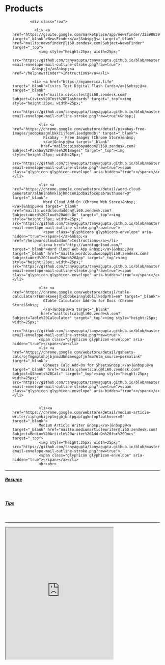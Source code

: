   <!-- added Jan 20 2017-->
<title> Tanya Gupta</title>

  <script src="https://cdnjs.cloudflare.com/ajax/libs/tether/1.4.0/js/tether.min.js"></script>
  <script src="https://code.jquery.com/jquery-1.10.2.min.js"></script>
  <link rel="stylesheet" href="https://maxcdn.bootstrapcdn.com/bootstrap/4.0.0-alpha.6/css/bootstrap.min.css" integrity="sha384-rwoIResjU2yc3z8GV/NPeZWAv56rSmLldC3R/AZzGRnGxQQKnKkoFVhFQhNUwEyJ" crossorigin="anonymous">
 <link rel="stylesheet" href="//code.jquery.com/ui/1.12.1/themes/base/jquery-ui.css">
  <script src="https://code.jquery.com/ui/1.12.1/jquery-ui.js"></script>
  <script src="https://rawgit.com/swisnl/jQuery-contextMenu/master/src/jquery.contextMenu.js"></script>
<script src="https://maxcdn.bootstrapcdn.com/bootstrap/4.0.0-alpha.6/js/bootstrap.min.js" integrity="sha384-vBWWzlZJ8ea9aCX4pEW3rVHjgjt7zpkNpZk+02D9phzyeVkE+jo0ieGizqPLForn" crossorigin="anonymous"></script>
   <link rel="stylesheet" href="https://cdnjs.cloudflare.com/ajax/libs/normalize/7.0.0/normalize.min.css">
  <link rel="stylesheet" href="static/main.css">
 <link rel="stylesheet" href="https://maxcdn.bootstrapcdn.com/font-awesome/4.7.0/css/font-awesome.min.css">

<link href="https://fonts.googleapis.com/css?family=Lato:100,300" rel="stylesheet">

<div class="container">
<div class="container">
    <div class="row">
        <div class="col-sm-6">
            <div class="row">
                <h1 class="textarea display-6"> Products</h1>
                <ul>


            <div class="row">

              <li> <a href="https://gsuite.google.com/marketplace/app/newsfinder/32898839534" target="_blank">NewsFinder</a>|&nbsp;@<a target="_blank" href="mailto:newsfinder@li60.zendesk.com?Subject=NewsFinder" target="_top">
                <img style="height:25px; width=25px;"
             src="https://github.com/tanyagupta/tanyagupta.github.io/blob/master/images/1484971441_common-email-envelope-mail-outline-stroke.png?raw=true">
             &nbsp;|</a>&nbsp;<a href="/helpnewsfinder">Instructions</a></li>

             <li> <a href="https://myamerica.life" target="_blank">Civics Test Digital Flash Cards</a>|&nbsp;@<a target="_blank"
               href="mailto:civicstest@li60.zendesk.com?Subject=Civics%20Test%20Flashcards" target="_top"><img style="height:25px; width=25px;"
            src="https://github.com/tanyagupta/tanyagupta.github.io/blob/master/images/1484971441_common-email-envelope-mail-outline-stroke.png?raw=true">&nbsp;|

                <li> <a href="https://chrome.google.com/webstore/detail/pixabay-free-images/joobpkaagmlbkkcijfepmlieedgmmdbj" target="_blank">
                  Pixabay - Free Images (Chrome Store)&nbsp;
                  </a>|&nbsp;@<a target="_blank"
                 href="mailto:pixabayaddon@li60.zendesk.com?Subject=Pixabay%20Free%20Images" target="_top"><img style="height:25px; width=25px;"
                src="https://github.com/tanyagupta/tanyagupta.github.io/blob/master/images/1484971441_common-email-envelope-mail-outline-stroke.png?raw=true"><span class="glyphicon glyphicon-envelope" aria-hidden="true"></span></a></li>

                <li> <a href="https://chrome.google.com/webstore/detail/word-cloud-generator/alhnlhbhnklajhmccemipdbaifocepab?authuser=0" target="_blank">
                  Word Cloud Add-On (Chrome Web Store)&nbsp; </a>|&nbsp;@<a target="_blank" href="mailto:wordcloudaddon@li60.zendesk.com?Subject=Word%20Cloud%20Add-On" target="_top"><img style="height:25px; width=25px;" src="https://github.com/tanyagupta/tanyagupta.github.io/blob/master/images/1484971441_common-email-envelope-mail-outline-stroke.png?raw=true">
                  <span class="glyphicons glyphicons-envelope" aria-hidden="true"></span>|</a>&nbsp;<a href="/helpwordcloudaddon">Instructions</a></li>
                <li><a href="http://wordtagcloud.com/" target="_blank">Word Cloud Web App &nbsp;</a>|&nbsp;@<a target="_blank" href="mailto:wordcloudwebapp@li60.zendesk.com?Subject=Word%20Cloud%20Web%20App" target="_top"><img style="height:25px; width=25px;" src="https://github.com/tanyagupta/tanyagupta.github.io/blob/master/images/1484971441_common-email-envelope-mail-outline-stroke.png?raw=true"><span class="glyphicon glyphicon-envelope" aria-hidden="true"></span></a></li>

                <li> <a href="https://chrome.google.com/webstore/detail/table-calculator/fknnekoeejdjcbdokeinngldblilkedp?hl=en" target="_blank">
                  GTable Calculator Add-On for Docs (Chrome Store)&nbsp;
                  </a>|&nbsp;@<a target="_blank"
                 href="mailto:tcalc@li60.zendesk.com?Subject=Table%20Calculator" target="_top"><img style="height:25px; width=25px;"
                src="https://github.com/tanyagupta/tanyagupta.github.io/blob/master/images/1484971441_common-email-envelope-mail-outline-stroke.png?raw=true">
                <span class="glyphicon glyphicon-envelope" aria-hidden="true"></span></a></li>
                <li> <a href="https://chrome.google.com/webstore/detail/gsheets-calc/ojfmgmplohpjbjnmddbncmeogpfjnfma?utm_source=permalink" target="_blank">
                  GSheets Calc Add-On for Sheets&nbsp;</a>|&nbsp;@<a target="_blank" href="mailto:gsheetscalc@li60.zendesk.com?Subject=GSheets%20Calc" target="_top"><img style="height:25px; width=25px;" src="https://github.com/tanyagupta/tanyagupta.github.io/blob/master/images/1484971441_common-email-envelope-mail-outline-stroke.png?raw=true"><span class="glyphicon glyphicon-envelope" aria-hidden="true"></span></a></li>


                <li><a href="https://chrome.google.com/webstore/detail/medium-article-writer/iiphgmbijeplmjgbjbnfpgapfggknfop?authuser=0" target="_blank">
                Medium Article Writer &nbsp;</a>|&nbsp;@<a target="_blank" href="mailto:mediumarticlewriter@li60.zendesk.com?Subject=Medium%20Article%20Writer%20Add-On%20for%20Docs" target="_top">
                <img style="height:25px; width=25px;" src="https://github.com/tanyagupta/tanyagupta.github.io/blob/master/images/1484971441_common-email-envelope-mail-outline-stroke.png?raw=true">
                <span class="glyphicon glyphicon-envelope" aria-hidden="true"></span></a></li>
                <br><hr>
</ul>


<hr>
<h5 class="textarea display-6"><a style="padding-top: 20px;" href="https://tanyagupta.github.io/resume" target="_blank">Resume</a></h5><br>
<h5 class="textarea display-6"><a style="padding-top: 20px;" href="="https://tanyagupta.github.io/tips" target="_blank">Tips</a></h5><br>
<hr>

<iframe
    allow="microphone;"
    width="350"
    height="430"
    src="https://console.dialogflow.com/api-client/demo/embedded/9f19b533-2f18-4bba-bcc2-ef0669c0cab1">
</iframe>

